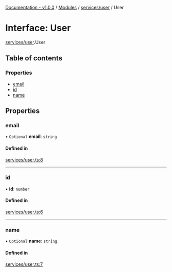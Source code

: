 [Documentation - v1.0.0](../README.md) / [Modules](../modules.md) / [services/user](../modules/services_user.md) / User

# Interface: User

[services/user](../modules/services_user.md).User

## Table of contents

### Properties

- [email](services_user.User.md#email)
- [id](services_user.User.md#id)
- [name](services_user.User.md#name)

## Properties

### email

• `Optional` **email**: `string`

#### Defined in

[services/user.ts:8](https://github.com/andrewspiesXneelo/silver-octopus-rails-react-studies/blob/0ed22d3/client_app/src/services/user.ts#L8)

___

### id

• **id**: `number`

#### Defined in

[services/user.ts:6](https://github.com/andrewspiesXneelo/silver-octopus-rails-react-studies/blob/0ed22d3/client_app/src/services/user.ts#L6)

___

### name

• `Optional` **name**: `string`

#### Defined in

[services/user.ts:7](https://github.com/andrewspiesXneelo/silver-octopus-rails-react-studies/blob/0ed22d3/client_app/src/services/user.ts#L7)
